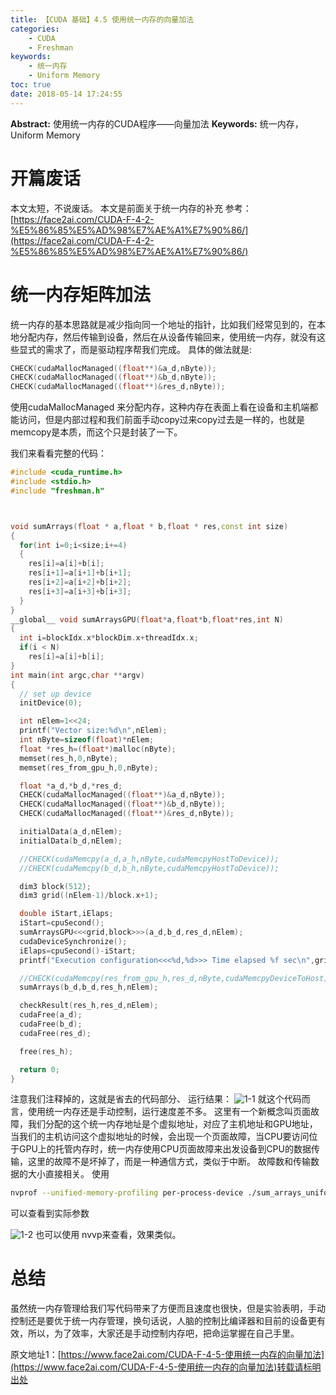 ```yaml
---
title: 【CUDA 基础】4.5 使用统一内存的向量加法
categories:
    - CUDA
    - Freshman
keywords:
    - 统一内存
    - Uniform Memory
toc: true
date: 2018-05-14 17:24:55
---
```


**Abstract:** 使用统一内存的CUDA程序——向量加法
**Keywords:** 统一内存，Uniform Memory

<!--more-->
# 开篇废话
本文太短，不说废话。
本文是前面关于统一内存的补充
参考：[https://face2ai.com/CUDA-F-4-2-%E5%86%85%E5%AD%98%E7%AE%A1%E7%90%86/](https://face2ai.com/CUDA-F-4-2-%E5%86%85%E5%AD%98%E7%AE%A1%E7%90%86/)
# 统一内存矩阵加法
统一内存的基本思路就是减少指向同一个地址的指针，比如我们经常见到的，在本地分配内存，然后传输到设备，然后在从设备传输回来，使用统一内存，就没有这些显式的需求了，而是驱动程序帮我们完成。
具体的做法就是:
```c++
CHECK(cudaMallocManaged((float**)&a_d,nByte));
CHECK(cudaMallocManaged((float**)&b_d,nByte));
CHECK(cudaMallocManaged((float**)&res_d,nByte));
```
使用cudaMallocManaged 来分配内存，这种内存在表面上看在设备和主机端都能访问，但是内部过程和我们前面手动copy过来copy过去是一样的，也就是memcopy是本质，而这个只是封装了一下。

我们来看看完整的代码：
```c++
#include <cuda_runtime.h>
#include <stdio.h>
#include "freshman.h"



void sumArrays(float * a,float * b,float * res,const int size)
{
  for(int i=0;i<size;i+=4)
  {
    res[i]=a[i]+b[i];
    res[i+1]=a[i+1]+b[i+1];
    res[i+2]=a[i+2]+b[i+2];
    res[i+3]=a[i+3]+b[i+3];
  }
}
__global__ void sumArraysGPU(float*a,float*b,float*res,int N)
{
  int i=blockIdx.x*blockDim.x+threadIdx.x;
  if(i < N)
    res[i]=a[i]+b[i];
}
int main(int argc,char **argv)
{
  // set up device
  initDevice(0);

  int nElem=1<<24;
  printf("Vector size:%d\n",nElem);
  int nByte=sizeof(float)*nElem;
  float *res_h=(float*)malloc(nByte);
  memset(res_h,0,nByte);
  memset(res_from_gpu_h,0,nByte);

  float *a_d,*b_d,*res_d;
  CHECK(cudaMallocManaged((float**)&a_d,nByte));
  CHECK(cudaMallocManaged((float**)&b_d,nByte));
  CHECK(cudaMallocManaged((float**)&res_d,nByte));

  initialData(a_d,nElem);
  initialData(b_d,nElem);

  //CHECK(cudaMemcpy(a_d,a_h,nByte,cudaMemcpyHostToDevice));
  //CHECK(cudaMemcpy(b_d,b_h,nByte,cudaMemcpyHostToDevice));

  dim3 block(512);
  dim3 grid((nElem-1)/block.x+1);

  double iStart,iElaps;
  iStart=cpuSecond();
  sumArraysGPU<<<grid,block>>>(a_d,b_d,res_d,nElem);
  cudaDeviceSynchronize();
  iElaps=cpuSecond()-iStart;
  printf("Execution configuration<<<%d,%d>>> Time elapsed %f sec\n",grid.x,block.x,iElaps);

  //CHECK(cudaMemcpy(res_from_gpu_h,res_d,nByte,cudaMemcpyDeviceToHost));
  sumArrays(b_d,b_d,res_h,nElem);

  checkResult(res_h,res_d,nElem);
  cudaFree(a_d);
  cudaFree(b_d);
  cudaFree(res_d);

  free(res_h);

  return 0;
}
```
注意我们注释掉的，这就是省去的代码部分、
运行结果：
![1-1](https://tony4ai-1251394096.cos.ap-hongkong.myqcloud.com/blog_images/CUDA-F-4-5-使用统一内存的向量加法/1-1.png)
就这个代码而言，使用统一内存还是手动控制，运行速度差不多。
这里有一个新概念叫页面故障，我们分配的这个统一内存地址是个虚拟地址，对应了主机地址和GPU地址，当我们的主机访问这个虚拟地址的时候，会出现一个页面故障，当CPU要访问位于GPU上的托管内存时，统一内存使用CPU页面故障来出发设备到CPU的数据传输，这里的故障不是坏掉了，而是一种通信方式，类似于中断。
故障数和传输数据的大小直接相关。
使用
```bash
nvprof --unified-memory-profiling per-process-device ./sum_arrays_uniform_memory
```
可以查看到实际参数

![1-2](https://tony4ai-1251394096.cos.ap-hongkong.myqcloud.com/blog_images/CUDA-F-4-5-使用统一内存的向量加法/1-2.png)
也可以使用 nvvp来查看，效果类似。
# 总结
虽然统一内存管理给我们写代码带来了方便而且速度也很快，但是实验表明，手动控制还是要优于统一内存管理，换句话说，人脑的控制比编译器和目前的设备更有效，所以，为了效率，大家还是手动控制内存吧，把命运掌握在自己手里。





原文地址1：[https://www.face2ai.com/CUDA-F-4-5-使用统一内存的向量加法](https://www.face2ai.com/CUDA-F-4-5-使用统一内存的向量加法)转载请标明出处
